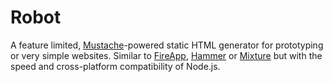 # Robot

A feature limited, [Mustache](http://mustache.github.com/)-powered static HTML generator for prototyping or very simple websites. Similar to [FireApp](http://fireapp.handlino.com/), [Hammer](http://hammerformac.com/) or [Mixture](http://mixture.io/) but with the speed and cross-platform compatibility of Node.js.
